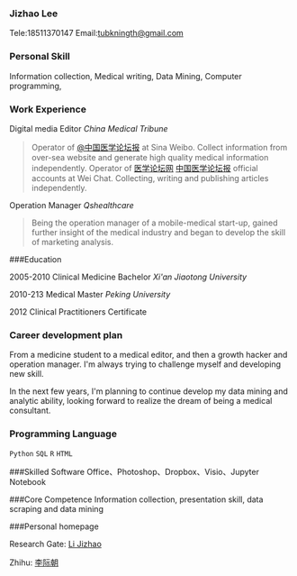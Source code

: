 ### Jizhao Lee

Tele:18511370147 Email:tubkningth@gmail.com


### Personal Skill

Information collection, Medical writing, Data Mining, Computer programming, 


### Work Experience

Digital media Editor *China Medical Tribune*

> Operator of [@中国医学论坛报](http://www.weibo.com/seafrog?is_all=1) at Sina Weibo. Collect information from over-sea website and generate high quality medical information independently. 
Operator of [医学论坛网](http://weixin.sogou.com/gzh?openid=oIWsFtxyCk9N09rwUnNGj7qxjlPI) [中国医学论坛报](http://weixin.sogou.com/gzh?openid=oIWsFt_VdCflDuZCYMHFttguJ69s)  official accounts at Wei Chat. Collecting, writing and publishing articles independently. 

Operation Manager *Qshealthcare*

>Being the operation manager of a mobile-medical start-up, gained further insight of the medical industry and began to develop the skill of marketing analysis.

###Education

2005-2010 
Clinical Medicine Bachelor *Xi'an Jiaotong University*

2010-213
Medical Master *Peking University*

2012 
Clinical Practitioners Certificate


### Career development plan

From a medicine student to a medical editor, and then a growth hacker and operation manager. I'm always trying to challenge myself and developing new skill. 

In the next few years, I'm planning to continue develop my data mining and analytic ability, looking forward to realize the dream of being a medical consultant.

### Programming Language
`Python` `SQL` `R` `HTML` 

###Skilled Software
Office、Photoshop、Dropbox、Visio、Jupyter Notebook

###Core Competence
Information collection, presentation skill, data scraping and data mining

###Personal homepage

Research Gate: [Li Jizhao](https://www.researchgate.net/profile/Jizhao_Li2)

Zhihu: [李际朝](https://www.zhihu.com/people/li-ji-zhao)
